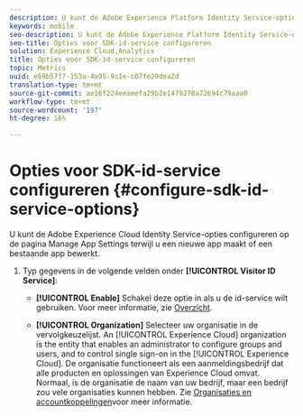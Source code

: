```yaml
---
description: U kunt de Adobe Experience Platform Identity Service-opties configureren op de pagina Manage App Settings terwijl u een nieuwe app maakt of een bestaande app bewerkt.
keywords: mobile
seo-description: U kunt de Adobe Experience Platform Identity Service-opties configureren op de pagina Manage App Settings terwijl u een nieuwe app maakt of een bestaande app bewerkt.
seo-title: Opties voor SDK-id-service configureren
solution: Experience Cloud,Analytics
title: Opties voor SDK-id-service configureren
topic: Metrics
uuid: e69b57f7-153a-4a95-9c1e-c07fe29dea2d
translation-type: tm+mt
source-git-commit: ae16f224eeaeefa29b2e1479270a72694c79aaa0
workflow-type: tm+mt
source-wordcount: '197'
ht-degree: 16%

---
```



# Opties voor SDK-id-service configureren {#configure-sdk-id-service-options}

U kunt de Adobe Experience Cloud Identity Service-opties configureren op de pagina Manage App Settings terwijl u een nieuwe app maakt of een bestaande app bewerkt.

1. Typ gegevens in de volgende velden onder **[!UICONTROL Visitor ID Service]**:

   * **[!UICONTROL Enable]**
Schakel deze optie in als u de id-service wilt gebruiken. Voor meer informatie, zie [Overzicht](https://docs.adobe.com/content/help/en/id-service/using/intro/overview.html).

   * **[!UICONTROL Organization]**
Selecteer uw organisatie in de vervolgkeuzelijst.
An [!UICONTROL Experience Cloud] organization is the entity that enables an administrator to configure groups and users, and to control single sign-on in the [!UICONTROL Experience Cloud]. De organisatie functioneert als een aanmeldingsbedrijf dat alle producten en oplossingen van Experience Cloud omvat. Normaal, is de organisatie de naam van uw bedrijf, maar een bedrijf zou vele organisaties kunnen hebben. Zie [Organisaties en accountkoppelingen](https://docs.adobe.com/content/help/nl-NL/core-services/interface/manage-users-and-products/organizations.html)voor meer informatie.